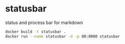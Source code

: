 # statusbar
status and process bar for markdown


```sh
docker build -t statusbar .
docker run --name statusbar -d -p 80:8000 statusbar
```

